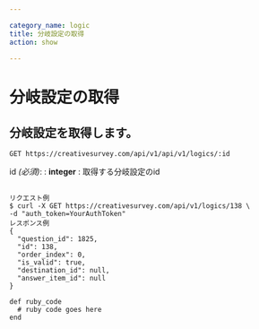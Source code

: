```yaml
---

category_name: logic
title: 分岐設定の取得
action: show

---
```


# 分岐設定の取得

## 分岐設定を取得します。

`GET https://creativesurvey.com/api/v1/api/v1/logics/:id`

id _(必須)_:
: __integer__
: 取得する分岐設定のid

~~~

リクエスト例
$ curl -X GET https://creativesurvey.com/api/v1/logics/138 \
-d "auth_token=YourAuthToken"
レスポンス例
{
  "question_id": 1825,
  "id": 138,
  "order_index": 0,
  "is_valid": true,
  "destination_id": null,
  "answer_item_id": null
}

~~~

~~~
def ruby_code
  # ruby code goes here
end
~~~

